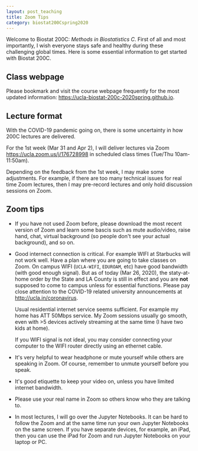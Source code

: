 ```yaml
---
layout: post_teaching
title: Zoom Tips
category: biostat200Cspring2020
---
```


Welcome to Biostat 200C: *Methods in Biostatistics C*. First of all and most importantly, I wish everyone stays safe and healthy during these challenging global times. Here is some essential information to get started with Biostat 200C.  

## Class webpage

Please bookmark and visit the course webpage frequently for the most updated information: 
<https://ucla-biostat-200c-2020spring.github.io>.

## Lecture format

With the COVID-19 pandemic going on, there is some uncertainty in how 200C lectures are delivered. 

For the 1st week (Mar 31 and Apr 2), I will deliver lectures via Zoom <https://ucla.zoom.us/j/176728998> in scheduled class times (Tue/Thu 10am-11:50am).

Depending on the feedback from the 1st week, I may make some adjustments. For example, if there are too many technical issues for real time Zoom lectures, then I may pre-record lectures and only hold discussion sessions on Zoom. 

## Zoom tips

- If you have not used Zoom before, please download the most recent version of Zoom and learn some bascis such as mute audio/video, raise hand, chat, virtual background (so people don't see your actual background), and so on.

- Good internect connection is critical. For example WIFI at Starbucks will not work well. Have a plan where you are going to take classes on Zoom. On campus WIFI (`UCLA-WIFI`, `EDUROAM`, etc) have good bandwidth (with good enough signal). But as of today (Mar 26, 2020), the staty-at-home order by the State and LA County is still in effect and you are **not** supposed to come to campus unless for essential functions. Please pay close attention to the COVID-19 related university announcements at <http://ucla.in/coronavirus>. 

  Usual residential internet service seems sufficient. For example my home has ATT 50Mbps service. My Zoom sessions usually go smooth, even with >5 devices actively streaming at the same time (I have two kids at home). 

  If you WIFI signal is not ideal, you may consider connecting your computer to the WIFI router directly using an ethernet cable.  

- It's very helpful to wear headphone or mute yourself while others are speaking in Zoom. Of course, remember to unmute yourself before you speak.

- It's good etiquette to keep your video on, unless you have limited internet bandwidth. 

- Please use your real name in Zoom so others know who they are talking to.

- In most lectures, I will go over the Jupyter Notebooks. It can be hard to follow the Zoom and at the same time run your own Jupyter Notebooks on the same screen. If you have separate devices, for example, an iPad, then you can use the iPad for Zoom and run Jupyter Notebooks on your laptop or PC. 
